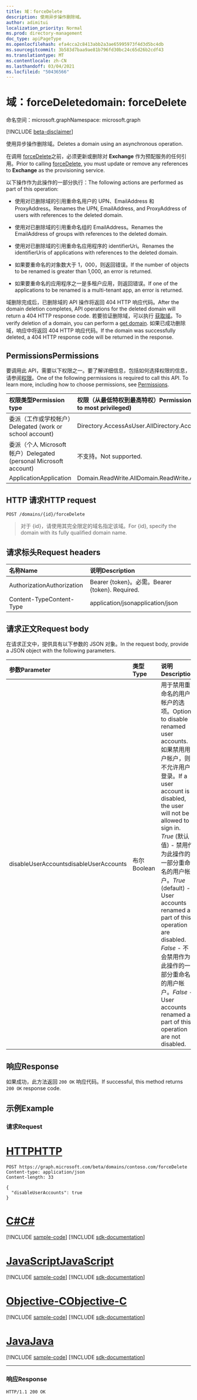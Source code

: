 ```yaml
---
title: 域：forceDelete
description: 使用异步操作删除域。
author: adimitui
localization_priority: Normal
ms.prod: directory-management
doc_type: apiPageType
ms.openlocfilehash: efa4cca2c8413abb2a3ae65995973f4d3d5bc4db
ms.sourcegitcommit: 3b583d7baa9ae81b796fd30bc24c65d26b2cdf43
ms.translationtype: MT
ms.contentlocale: zh-CN
ms.lasthandoff: 03/04/2021
ms.locfileid: "50436566"
---
```

# <a name="domain-forcedelete"></a><span data-ttu-id="540a5-103">域：forceDelete</span><span class="sxs-lookup"><span data-stu-id="540a5-103">domain: forceDelete</span></span>

<span data-ttu-id="540a5-104">命名空间：microsoft.graph</span><span class="sxs-lookup"><span data-stu-id="540a5-104">Namespace: microsoft.graph</span></span>

[!INCLUDE [beta-disclaimer](../../includes/beta-disclaimer.md)]

<span data-ttu-id="540a5-105">使用异步操作删除域。</span><span class="sxs-lookup"><span data-stu-id="540a5-105">Deletes a domain using an asynchronous operation.</span></span>

<span data-ttu-id="540a5-106">在调用 [forceDelete](domain-forcedelete.md)之前，必须更新或删除对 **Exchange** 作为预配服务的任何引用。</span><span class="sxs-lookup"><span data-stu-id="540a5-106">Prior to calling [forceDelete](domain-forcedelete.md), you must update or remove any references to **Exchange** as the provisioning service.</span></span>

<span data-ttu-id="540a5-107">以下操作作为此操作的一部分执行：</span><span class="sxs-lookup"><span data-stu-id="540a5-107">The following actions are performed as part of this operation:</span></span>

* <span data-ttu-id="540a5-108">使用对已删除域的引用重命名用户的 UPN、EmailAddress 和 ProxyAddress。</span><span class="sxs-lookup"><span data-stu-id="540a5-108">Renames the UPN, EmailAddress, and ProxyAddress of users with references to the deleted domain.</span></span>

* <span data-ttu-id="540a5-109">使用对已删除域的引用重命名组的 EmailAddress。</span><span class="sxs-lookup"><span data-stu-id="540a5-109">Renames the EmailAddress of groups with references to the deleted domain.</span></span>

* <span data-ttu-id="540a5-110">使用对已删除域的引用重命名应用程序的 identifierUri。</span><span class="sxs-lookup"><span data-stu-id="540a5-110">Renames the identifierUris of applications with references to the deleted domain.</span></span>

* <span data-ttu-id="540a5-111">如果要重命名的对象数大于 1，000，则返回错误。</span><span class="sxs-lookup"><span data-stu-id="540a5-111">If the number of objects to be renamed is greater than 1,000, an error is returned.</span></span>

* <span data-ttu-id="540a5-112">如果要重命名的应用程序之一是多租户应用，则返回错误。</span><span class="sxs-lookup"><span data-stu-id="540a5-112">If one of the applications to be renamed is a multi-tenant app, an error is returned.</span></span>

<span data-ttu-id="540a5-113">域删除完成后，已删除域的 API 操作将返回 404 HTTP 响应代码。</span><span class="sxs-lookup"><span data-stu-id="540a5-113">After the domain deletion completes, API operations for the deleted domain will return a 404 HTTP response code.</span></span> <span data-ttu-id="540a5-114">若要验证删除域，可以执行 [获取域](domain-get.md)。</span><span class="sxs-lookup"><span data-stu-id="540a5-114">To verify deletion of a domain, you can perform a [get domain](domain-get.md).</span></span> <span data-ttu-id="540a5-115">如果已成功删除域，响应中将返回 404 HTTP 响应代码。</span><span class="sxs-lookup"><span data-stu-id="540a5-115">If the domain was successfully deleted, a 404 HTTP response code will be returned in the response.</span></span>

## <a name="permissions"></a><span data-ttu-id="540a5-116">Permissions</span><span class="sxs-lookup"><span data-stu-id="540a5-116">Permissions</span></span>

<span data-ttu-id="540a5-p102">要调用此 API，需要以下权限之一。要了解详细信息，包括如何选择权限的信息，请参阅[权限](/graph/permissions-reference)。</span><span class="sxs-lookup"><span data-stu-id="540a5-p102">One of the following permissions is required to call this API. To learn more, including how to choose permissions, see [Permissions](/graph/permissions-reference).</span></span>


|<span data-ttu-id="540a5-119">权限类型</span><span class="sxs-lookup"><span data-stu-id="540a5-119">Permission type</span></span>      | <span data-ttu-id="540a5-120">权限（从最低特权到最高特权）</span><span class="sxs-lookup"><span data-stu-id="540a5-120">Permissions (from least to most privileged)</span></span>              |
|:--------------------|:---------------------------------------------------------|
|<span data-ttu-id="540a5-121">委派（工作或学校帐户）</span><span class="sxs-lookup"><span data-stu-id="540a5-121">Delegated (work or school account)</span></span> | <span data-ttu-id="540a5-122">Directory.AccessAsUser.All</span><span class="sxs-lookup"><span data-stu-id="540a5-122">Directory.AccessAsUser.All</span></span>    |
|<span data-ttu-id="540a5-123">委派（个人 Microsoft 帐户）</span><span class="sxs-lookup"><span data-stu-id="540a5-123">Delegated (personal Microsoft account)</span></span> | <span data-ttu-id="540a5-124">不支持。</span><span class="sxs-lookup"><span data-stu-id="540a5-124">Not supported.</span></span>    |
|<span data-ttu-id="540a5-125">Application</span><span class="sxs-lookup"><span data-stu-id="540a5-125">Application</span></span> | <span data-ttu-id="540a5-126">Domain.ReadWrite.All</span><span class="sxs-lookup"><span data-stu-id="540a5-126">Domain.ReadWrite.All</span></span> |

## <a name="http-request"></a><span data-ttu-id="540a5-127">HTTP 请求</span><span class="sxs-lookup"><span data-stu-id="540a5-127">HTTP request</span></span>

<!-- { "blockType": "ignored" } -->
```http
POST /domains/{id}/forceDelete
```

> <span data-ttu-id="540a5-128">对于 {id}，请使用其完全限定的域名指定该域。</span><span class="sxs-lookup"><span data-stu-id="540a5-128">For {id}, specify the domain with its fully qualified domain name.</span></span>

## <a name="request-headers"></a><span data-ttu-id="540a5-129">请求标头</span><span class="sxs-lookup"><span data-stu-id="540a5-129">Request headers</span></span>

| <span data-ttu-id="540a5-130">名称</span><span class="sxs-lookup"><span data-stu-id="540a5-130">Name</span></span>       | <span data-ttu-id="540a5-131">说明</span><span class="sxs-lookup"><span data-stu-id="540a5-131">Description</span></span>|
|:---------------|:----------|
| <span data-ttu-id="540a5-132">Authorization</span><span class="sxs-lookup"><span data-stu-id="540a5-132">Authorization</span></span>  | <span data-ttu-id="540a5-p103">Bearer {token}。必需。</span><span class="sxs-lookup"><span data-stu-id="540a5-p103">Bearer {token}. Required.</span></span>|
| <span data-ttu-id="540a5-135">Content-Type</span><span class="sxs-lookup"><span data-stu-id="540a5-135">Content-Type</span></span>  | <span data-ttu-id="540a5-136">application/json</span><span class="sxs-lookup"><span data-stu-id="540a5-136">application/json</span></span> |

## <a name="request-body"></a><span data-ttu-id="540a5-137">请求正文</span><span class="sxs-lookup"><span data-stu-id="540a5-137">Request body</span></span>

<span data-ttu-id="540a5-138">在请求正文中，提供具有以下参数的 JSON 对象。</span><span class="sxs-lookup"><span data-stu-id="540a5-138">In the request body, provide a JSON object with the following parameters.</span></span>

| <span data-ttu-id="540a5-139">参数</span><span class="sxs-lookup"><span data-stu-id="540a5-139">Parameter</span></span>    | <span data-ttu-id="540a5-140">类型</span><span class="sxs-lookup"><span data-stu-id="540a5-140">Type</span></span>   |<span data-ttu-id="540a5-141">说明</span><span class="sxs-lookup"><span data-stu-id="540a5-141">Description</span></span>|
|:---------------|:--------|:----------|
|<span data-ttu-id="540a5-142">disableUserAccounts</span><span class="sxs-lookup"><span data-stu-id="540a5-142">disableUserAccounts</span></span>|<span data-ttu-id="540a5-143">布尔</span><span class="sxs-lookup"><span data-stu-id="540a5-143">Boolean</span></span>| <span data-ttu-id="540a5-144">用于禁用重命名的用户帐户的选项。</span><span class="sxs-lookup"><span data-stu-id="540a5-144">Option to disable renamed user accounts.</span></span> <span data-ttu-id="540a5-145">如果禁用用户帐户，则不允许用户登录。</span><span class="sxs-lookup"><span data-stu-id="540a5-145">If a user account is disabled, the user will not be allowed to sign in.</span></span><br><span data-ttu-id="540a5-146">*True* (默认值) - 禁用作为此操作的一部分重命名的用户帐户。</span><span class="sxs-lookup"><span data-stu-id="540a5-146">*True* (default) - User accounts renamed as part of this operation are disabled.</span></span><br><span data-ttu-id="540a5-147">*False* - 不会禁用作为此操作的一部分重命名的用户帐户。</span><span class="sxs-lookup"><span data-stu-id="540a5-147">*False* - User accounts renamed as part of this operation are not disabled.</span></span> |

## <a name="response"></a><span data-ttu-id="540a5-148">响应</span><span class="sxs-lookup"><span data-stu-id="540a5-148">Response</span></span>

<span data-ttu-id="540a5-149">如果成功，此方法返回 `200 OK` 响应代码。</span><span class="sxs-lookup"><span data-stu-id="540a5-149">If successful, this method returns `200 OK` response code.</span></span> 

## <a name="example"></a><span data-ttu-id="540a5-150">示例</span><span class="sxs-lookup"><span data-stu-id="540a5-150">Example</span></span>
### <a name="request"></a><span data-ttu-id="540a5-151">请求</span><span class="sxs-lookup"><span data-stu-id="540a5-151">Request</span></span>

# <a name="http"></a>[<span data-ttu-id="540a5-152">HTTP</span><span class="sxs-lookup"><span data-stu-id="540a5-152">HTTP</span></span>](#tab/http)
<!-- {
  "blockType": "request",
  "name": "domain_forcedelete"
}-->
```http
POST https://graph.microsoft.com/beta/domains/contoso.com/forceDelete
Content-type: application/json
Content-length: 33

{
  "disableUserAccounts": true
}
```
# <a name="c"></a>[<span data-ttu-id="540a5-153">C#</span><span class="sxs-lookup"><span data-stu-id="540a5-153">C#</span></span>](#tab/csharp)
[!INCLUDE [sample-code](../includes/snippets/csharp/domain-forcedelete-csharp-snippets.md)]
[!INCLUDE [sdk-documentation](../includes/snippets/snippets-sdk-documentation-link.md)]

# <a name="javascript"></a>[<span data-ttu-id="540a5-154">JavaScript</span><span class="sxs-lookup"><span data-stu-id="540a5-154">JavaScript</span></span>](#tab/javascript)
[!INCLUDE [sample-code](../includes/snippets/javascript/domain-forcedelete-javascript-snippets.md)]
[!INCLUDE [sdk-documentation](../includes/snippets/snippets-sdk-documentation-link.md)]

# <a name="objective-c"></a>[<span data-ttu-id="540a5-155">Objective-C</span><span class="sxs-lookup"><span data-stu-id="540a5-155">Objective-C</span></span>](#tab/objc)
[!INCLUDE [sample-code](../includes/snippets/objc/domain-forcedelete-objc-snippets.md)]
[!INCLUDE [sdk-documentation](../includes/snippets/snippets-sdk-documentation-link.md)]

# <a name="java"></a>[<span data-ttu-id="540a5-156">Java</span><span class="sxs-lookup"><span data-stu-id="540a5-156">Java</span></span>](#tab/java)
[!INCLUDE [sample-code](../includes/snippets/java/domain-forcedelete-java-snippets.md)]
[!INCLUDE [sdk-documentation](../includes/snippets/snippets-sdk-documentation-link.md)]

---


### <a name="response"></a><span data-ttu-id="540a5-157">响应</span><span class="sxs-lookup"><span data-stu-id="540a5-157">Response</span></span>

<!-- {
  "blockType": "response",
  "truncated": true,
  "@odata.type": "microsoft.graph.None"
} -->

```http
HTTP/1.1 200 OK
```
<!-- uuid: 8fcb5dbc-d5aa-4681-8e31-b001d5168d79
2015-10-25 14:57:30 UTC -->
<!--
{
  "type": "#page.annotation",
  "description": "domain: forcedelete",
  "keywords": "",
  "section": "documentation",
  "tocPath": "",
  "suppressions": [
  ]
}
-->


